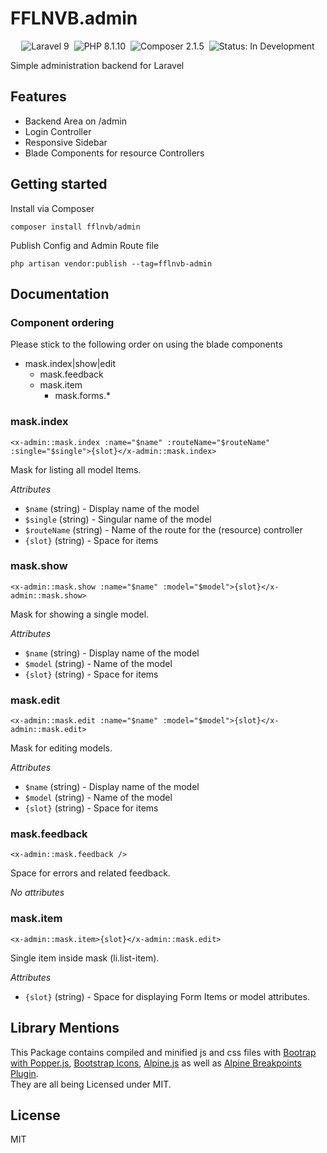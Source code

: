 # FFLNVB.admin

<p align="center">
<img src="https://img.shields.io/badge/Laravel%20-9.26.1-red.svg?logo=laravel" alt="Laravel 9">&nbsp;
<img src="https://img.shields.io/badge/PHP-8.1.10-blue.svg?logo=php" alt="PHP 8.1.10">&nbsp;
<img src="https://img.shields.io/badge/Composer-2.1.5-9cf.svg?logo=composer" alt="Composer 2.1.5">&nbsp;
<img src="https://img.shields.io/badge/Status-In%20development-yellow.svg" alt="Status: In Development">
</p>

Simple administration backend for Laravel

## Features
- Backend Area on /admin
- Login Controller
- Responsive Sidebar
- Blade Components for resource Controllers

## Getting started
Install via Composer

```Shell
composer install fflnvb/admin
```

Publish Config and Admin Route file

```Shell
php artisan vendor:publish --tag=fflnvb-admin
```

## Documentation

### Component ordering
Please stick to the following order on using the blade components
- mask.index|show|edit
    - mask.feedback
    - mask.item
        - mask.forms.*


### mask.index
```blade
<x-admin::mask.index :name="$name" :routeName="$routeName" :single="$single">{slot}</x-admin::mask.index>
```

Mask for listing all model Items.

*Attributes*

- `$name` (string) - Display name of the model
- `$single` (string) - Singular name of the model
- `$routeName` (string) - Name of the route for the (resource) controller
- `{slot}` (string) - Space for items


### mask.show
```Blade
<x-admin::mask.show :name="$name" :model="$model">{slot}</x-admin::mask.show>
```

Mask for showing a single model.

*Attributes*

- `$name` (string) - Display name of the model
- `$model` (string) - Name of the model
- `{slot}` (string) - Space for items


### mask.edit
```
<x-admin::mask.edit :name="$name" :model="$model">{slot}</x-admin::mask.edit>
```

Mask for editing models.

*Attributes*

- `$name` (string) - Display name of the model
- `$model` (string) - Name of the model
- `{slot}` (string) - Space for items

### mask.feedback
```Blade
<x-admin::mask.feedback />
```

Space for errors and related feedback.

*No attributes*


### mask.item
```Blade
<x-admin::mask.item>{slot}</x-admin::mask.edit>
```

Single item inside mask (li.list-item).

*Attributes*

- `{slot}` (string) - Space for displaying Form Items or model attributes.

## Library Mentions
This Package contains compiled and minified js and css files with [Bootrap with Popper.js](https://www.npmjs.com/package/bootstrap), [Bootstrap Icons](https://www.npmjs.com/package/bootstrap-icons), [Alpine.js](https://www.npmjs.com/package/alpinejs) as well as [Alpine Breakpoints Plugin](https://www.npmjs.com/package/alpinejs-breakpoints).  
They are all being Licensed under MIT.

## License
MIT
